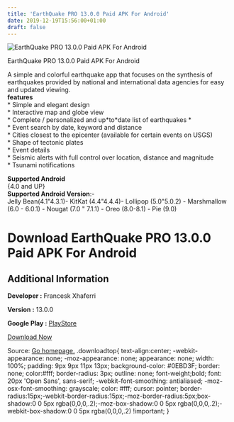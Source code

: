 ```yaml
---
title: 'EarthQuake PRO 13.0.0 Paid APK For Android'
date: 2019-12-19T15:56:00+01:00
draft: false
---
```


![EarthQuake PRO 13.0.0 Paid APK For Android](https://i0.wp.com/apkhome.net/wp-content/uploads/2019/12/EarthQuake-PRO-13.0.0-Paid.png "EarthQuake PRO 13.0.0 Paid APK For Android")

  

EarthQuake PRO 13.0.0 Paid APK For Android

A simple and colorful earthquake app that focuses on the synthesis of earthquakes provided by national and international data agencies for easy and updated viewing.  
**features**  
\* Simple and elegant design  
\* Interactive map and globe view  
\* Complete / personalized and up\*to\*date list of earthquakes \*  
\* Event search by date, keyword and distance  
\* Cities closest to the epicenter (available for certain events on USGS)  
\* Shape of tectonic plates  
\* Event details  
\* Seismic alerts with full control over location, distance and magnitude  
\* Tsunami notifications

**Supported Android**  
{4.0 and UP}  
**Supported Android Version**:-  
Jelly Bean(4.1"4.3.1)- KitKat (4.4"4.4.4)- Lollipop (5.0"5.0.2) - Marshmallow (6.0 - 6.0.1) - Nougat (7.0 " 7.1.1) - Oreo (8.0-8.1) - Pie (9.0)

Download EarthQuake PRO 13.0.0 Paid APK For Android
===================================================

Additional Information
----------------------

**Developer :** Francesk Xhaferri

**Version :** 13.0.0

**Google Play :** [PlayStore](https://play.google.com/store/apps/details?id=com.androidev.xhafe.earthquakepro)

  

[Download Now](https://store4app.co/post/earthquake-pro-13-0-0-paid-apk-for-android_1576766956)

  
Source: [Go homepage.](https://store4app.co/post/earthquake-pro-13-0-0-paid-apk-for-android_1576766956) .downloadtop{ text-align:center; -webkit-appearance: none; -moz-appearance: none; appearance: none; width: 100%; padding: 9px 9px 11px 13px; background-color: #0EBD3F; border: none; color:#fff; border-radius: 3px; outline: none; font-weight;bold; font: 20px 'Open Sans', sans-serif; -webkit-font-smoothing: antialiased; -moz-osx-font-smoothing: grayscale; color: #fff; cursor: pointer; border-radius:15px;-webkit-border-radius:15px;-moz-border-radius:5px;box-shadow:0 0 5px rgba(0,0,0,.2);-moz-box-shadow:0 0 5px rgba(0,0,0,.2);-webkit-box-shadow:0 0 5px rgba(0,0,0,.2) !important; }